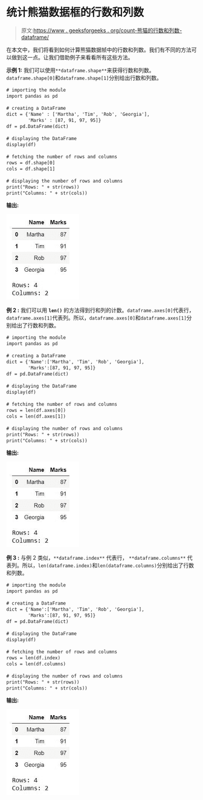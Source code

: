 # 统计熊猫数据框的行数和列数

> 原文:[https://www . geeksforgeeks . org/count-熊猫的行数和列数-dataframe/](https://www.geeksforgeeks.org/count-the-number-of-rows-and-columns-of-pandas-dataframe/)

在本文中，我们将看到如何计算熊猫数据帧中的行数和列数。我们有不同的方法可以做到这一点。让我们借助例子来看看所有这些方法。

**示例 1:** 我们可以使用`**dataframe.shape**`来获得行数和列数。`dataframe.shape[0]`和`dataframe.shape[1]`分别给出行数和列数。

```
# importing the module
import pandas as pd

# creating a DataFrame
dict = {'Name' : ['Martha', 'Tim', 'Rob', 'Georgia'],
        'Marks' : [87, 91, 97, 95]}
df = pd.DataFrame(dict)

# displaying the DataFrame
display(df)

# fetching the number of rows and columns
rows = df.shape[0]
cols = df.shape[1]

# displaying the number of rows and columns
print("Rows: " + str(rows))
print("Columns: " + str(cols))
```

**输出:**

![](img/c39fc42a49b8de3510dd75eeaf75df0d.png)

**例 2 :** 我们可以用 **`len()`** 的方法得到行和列的计数。`dataframe.axes[0]`代表行，`dataframe.axes[1]`代表列。所以，`dataframe.axes[0]`和`dataframe.axes[1]`分别给出了行数和列数。

```
# importing the module
import pandas as pd

# creating a DataFrame
dict = {'Name':['Martha', 'Tim', 'Rob', 'Georgia'],
        'Marks':[87, 91, 97, 95]}
df = pd.DataFrame(dict)

# displaying the DataFrame
display(df)

# fetching the number of rows and columns
rows = len(df.axes[0])
cols = len(df.axes[1])

# displaying the number of rows and columns
print("Rows: " + str(rows))
print("Columns: " + str(cols))
```

**输出:**

![](img/c39fc42a49b8de3510dd75eeaf75df0d.png)

**例 3 :** 与例 2 类似，`**dataframe.index**` 代表行， `**dataframe.columns**` 代表列。所以，`len(dataframe.index)`和`len(dataframe.columns)`分别给出了行数和列数。

```
# importing the module
import pandas as pd

# creating a DataFrame
dict = {'Name':['Martha', 'Tim', 'Rob', 'Georgia'],
        'Marks':[87, 91, 97, 95]}
df = pd.DataFrame(dict)

# displaying the DataFrame
display(df)

# fetching the number of rows and columns
rows = len(df.index)
cols = len(df.columns)

# displaying the number of rows and columns
print("Rows: " + str(rows))
print("Columns: " + str(cols))
```

**输出:**

![](img/c39fc42a49b8de3510dd75eeaf75df0d.png)